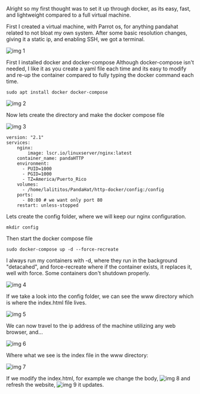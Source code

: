 Alright so my first thought was to set it up through docker, as its easy, fast, and lightweight compared to a full virtual machine. 

First I created a virtual machine, with Parrot os, for anything pandahat related to not bloat my own system. After some basic resolution changes, giving it a static ip, and enabling SSH, we got a terminal. 

![img 1](./Images/http_server_test/http_server_test_1.png)

First I installed docker and docker-compose
Although docker-compose isn't needed, I like it as you create a yaml file each time
and its easy to modify and re-up the container compared to fully typing the docker command each time. 

```shell
sudo apt install docker docker-compose
```

![img 2](./Images/http_server_test/http_server_test_2.png)

Now lets create the directory and make the docker compose file

![img 3](./Images/http_server_test/http_server_test_3.png)

```shell
version: "2.1"
services:
    nginx:
        image: lscr.io/linuxserver/nginx:latest
    container_name: pandaHTTP
    environment:
      - PUID=1000
      - PGID=1000
      - TZ=America/Puerto_Rico
    volumes:
      - /home/lalititos/PandaHat/http-docker/config:/config
    ports:
      - 80:80 # we want only port 80
    restart: unless-stopped
```

Lets create the config folder, where we will keep our nginx configuration.

```shell
mkdir config
```

Then start the docker compose file

```shell
sudo docker-compose up -d --force-recreate
```

I always run my containers with -d, where they run in the background "detacahed", and force-recreate where if the container exists, it replaces it, well with force. Some containers don't shutdown properly.

![img 4](./Images/http_server_test/http_server_test_4.png)

If we take a look into the config folder, we can see the www directory which is where the index.html file lives.

![img 5](./Images/http_server_test/http_server_test_5.png)

We can now travel to the ip address of the machine utilizing any web browser, and...

![img 6](./Images/http_server_test/http_server_test_6.png)

Where what we see is the index file in the www directory:

![img 7](./Images/http_server_test/http_server_test_7.png)

If we modify the index.html, for example we change the body,
![img 8](./Images/http_server_test/http_server_test_8.png)
and refresh the website,
![img 9](./Images/http_server_test/http_server_test_9.png)
it updates.
